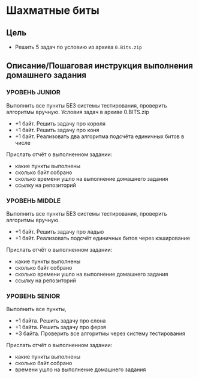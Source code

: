 # Шахматные биты

## Цель

- Решить 5 задач по условию из архива `0.Bits.zip`

## Описание/Пошаговая инструкция выполнения домашнего задания

### УРОВЕНЬ JUNIOR

Выполнить все пункты БЕЗ системы тестирования, проверить алгоритмы вручную.
Условия задач в архиве 0.BITS.zip

- +1 байт. Решить задачу про короля
- +1 байт. Решить задачу про коня
- +1 байт. Реализовать два алгоритма подсчёта единичных битов в числе

Прислать отчёт о выполненном задании:

- какие пункты выполнены
- сколько байт собрано
- сколько времени ушло на выполнение домашнего задания
- ссылку на репозиторий

### УРОВЕНЬ MIDDLE

Выполнить все пункты БЕЗ системы тестирования, проверить алгоритмы вручную.

- +1 байт. Решить задачу про ладью
- +1 байт. Реализовать подсчёт единичных битов через кэширование

Прислать отчёт о выполненном задании:

- какие пункты выполнены
- сколько байт собрано
- сколько времени ушло на выполнение домашнего задания
- ссылку на репозиторий

### УРОВЕНЬ SENIOR

Выполнить все пункты,

- +1 байта. Решить задачу про слона
- +1 байта. Решить задачу про ферзя
- +3 байта. Проверить все алгоритмы через систему тестирования

Прислать отчёт о выполненном задании:

- какие пункты выполнены
- сколько байт собрано
- времени ушло на выполнение домашнего задания
